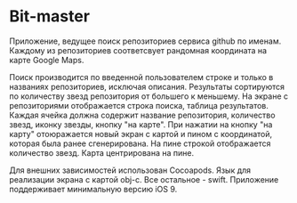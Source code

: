 # Bit-master

Приложение, ведущее поиск репозиториев сервиса github по именам. Каждому из репозиториев соответсвует рандомная координата на карте Google Maps.

Поиск производится по введенной пользователем строке и только в названиях репозиториев, исключая описания.
Результаты сортируются по количеству звезд репозитория от большего к меньшему. 
На экране с репозиториями отображается строка поиска, таблица результатов.
Каждая ячейка должна содержит название репозитория, количество звезд, иконку звезды, кнопку "на карте".
При нажатии на кнопку "на карту" отоюражается новый экран с картой и пином с координатой, которая была ранее сгенерирована.
На пине строкой отображается количество звезд. Карта центрирована на пине.

Для внешних зависимостей использован Cocoapods. Язык для реализации экрана с картой obj-c. Все остальное - swift.
Приложение поддерживает минимальную версию iOS 9.
